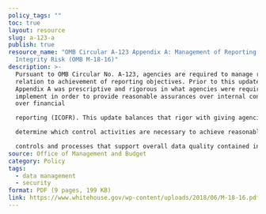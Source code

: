```yaml
---
policy_tags: ""
toc: true
layout: resource
slug: a-123-a
publish: true
resource_name: "OMB Circular A-123 Appendix A: Management of Reporting and Data
  Integrity Risk (OMB M-18-16)"
description: >-
  Pursuant to OMB Circular No. A-123, agencies are required to manage risk in
  relation to achievement of reporting objectives. Prior to this update,
  Appendix A was prescriptive and rigorous in what agencies were required to
  implement in order to provide reasonable assurances over internal controls
  over financial

  reporting (ICOFR). This update balances that rigor with giving agencies the flexibility to

  determine which control activities are necessary to achieve reasonable assurances over internal

  controls and processes that support overall data quality contained in agency reports. Updated June 6, 2018.
source: Office of Management and Budget
category: Policy
tags:
  - data management
  - security
format: PDF (9 pages, 199 KB)
link: https://www.whitehouse.gov/wp-content/uploads/2018/06/M-18-16.pdf
---
```

